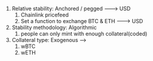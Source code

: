 1. Relative stability: Anchored / pegged --->  USD
   1. Chainlink pricefeed
   2. Set a function to exchange BTC & ETH ---> USD
2. Stability methodology: Algorithmic
   1. people can only mint with enough collateral(coded)
3. Collateral type: Exogenous -->   
   1. wBTC
   2. wETH